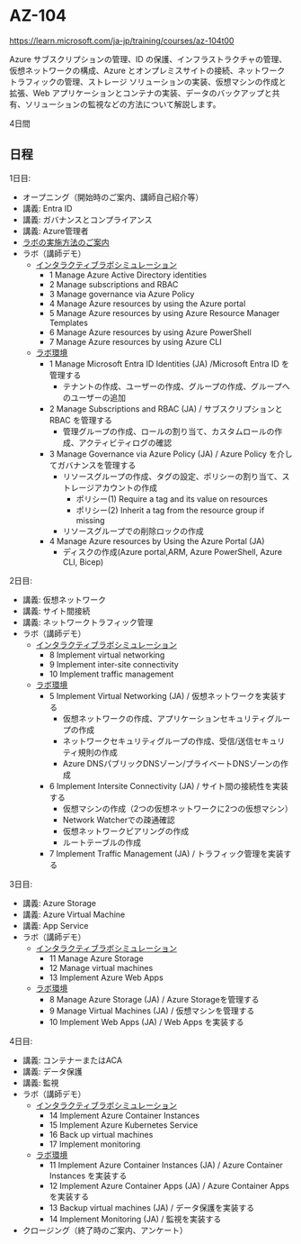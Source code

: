 # AZ-104

https://learn.microsoft.com/ja-jp/training/courses/az-104t00

Azure サブスクリプションの管理、ID の保護、インフラストラクチャの管理、仮想ネットワークの構成、Azure とオンプレミスサイトの接続、ネットワーク トラフィックの管理、ストレージ ソリューションの実装、仮想マシンの作成と拡張、Web アプリケーションとコンテナの実装、データのバックアップと共有、ソリューションの監視などの方法について解説します。

4日間

## 日程

1日目:
- オープニング（開始時のご案内、講師自己紹介等）
- 講義: Entra ID
- 講義: ガバナンスとコンプライアンス
- 講義: Azure管理者
- [ラボの実施方法のご案内](../AZ-104-2023/lab.md)
- ラボ（講師デモ）
  - [インタラクティブラボシミュレーション](https://mslabs.cloudguides.com/guides/AZ-104%20Exam%20Guide%20-%20Microsoft%20Azure%20Administrator)
    - 1 Manage Azure Active Directory identities
    - 2 Manage subscriptions and RBAC
    - 3 Manage governance via Azure Policy
    - 4 Manage Azure resources by using the Azure portal
    - 5 Manage Azure resources by using Azure Resource Manager Templates
    - 6 Manage Azure resources by using Azure PowerShell
    - 7 Manage Azure resources by using Azure CLI
  - [ラボ環境](https://esi.learnondemand.net/)
    - 1 Manage Microsoft Entra ID Identities (JA) /Microsoft Entra ID を管理する
      - テナントの作成、ユーザーの作成、グループの作成、グループへのユーザーの追加
    - 2 Manage Subscriptions and RBAC (JA) / サブスクリプションと RBAC を管理する
      - 管理グループの作成、ロールの割り当て、カスタムロールの作成、アクティビティログの確認
    - 3 Manage Governance via Azure Policy (JA) / Azure Policy を介してガバナンスを管理する
      - リソースグループの作成、タグの設定、ポリシーの割り当て、ストレージアカウントの作成
        - ポリシー(1) Require a tag and its value on resources
        - ポリシー(2) Inherit a tag from the resource group if missing
      - リソースグループでの削除ロックの作成
    - 4 Manage Azure resources by Using the Azure Portal (JA)
      - ディスクの作成(Azure portal,ARM, Azure PowerShell, Azure CLI, Bicep)

2日目:
- 講義: 仮想ネットワーク
- 講義: サイト間接続
- 講義: ネットワークトラフィック管理
- ラボ（講師デモ）
  - [インタラクティブラボシミュレーション](https://mslabs.cloudguides.com/guides/AZ-104%20Exam%20Guide%20-%20Microsoft%20Azure%20Administrator)
    - 8 Implement virtual networking
    - 9 Implement inter-site connectivity
    - 10 Implement traffic management
  - [ラボ環境](https://esi.learnondemand.net/)
    - 5 Implement Virtual Networking (JA) / 仮想ネットワークを実装する
      - 仮想ネットワークの作成、アプリケーションセキュリティグループの作成
      - ネットワークセキュリティグループの作成、受信/送信セキュリティ規則の作成
      - Azure DNSパブリックDNSゾーン/プライベートDNSゾーンの作成
    - 6 Implement Intersite Connectivity (JA) / サイト間の接続性を実装する
      - 仮想マシンの作成（2つの仮想ネットワークに2つの仮想マシン）
      - Network Watcherでの疎通確認
      - 仮想ネットワークピアリングの作成
      - ルートテーブルの作成
    - 7 Implement Traffic Management (JA) / トラフィック管理を実装する

3日目:
- 講義: Azure Storage
- 講義: Azure Virtual Machine
- 講義: App Service
- ラボ（講師デモ）
  - [インタラクティブラボシミュレーション](https://mslabs.cloudguides.com/guides/AZ-104%20Exam%20Guide%20-%20Microsoft%20Azure%20Administrator)
    - 11 Manage Azure Storage
    - 12 Manage virtual machines
    - 13 Implement Azure Web Apps
  - [ラボ環境](https://esi.learnondemand.net/)
    - 8 Manage Azure Storage (JA) / Azure Storageを管理する
    - 9 Manage Virtual Machines (JA) / 仮想マシンを管理する
    - 10 Implement Web Apps (JA) / Web Apps を実装する

4日目:
- 講義: コンテナーまたはACA
- 講義: データ保護
- 講義: 監視
- ラボ（講師デモ）
  - [インタラクティブラボシミュレーション](https://mslabs.cloudguides.com/guides/AZ-104%20Exam%20Guide%20-%20Microsoft%20Azure%20Administrator)
    - 14 Implement Azure Container Instances
    - 15 Implement Azure Kubernetes Service
    - 16 Back up virtual machines
    - 17 Implement monitoring
  - [ラボ環境](https://esi.learnondemand.net/)
    - 11 Implement Azure Container Instances (JA) / Azure Container Instances を実装する
    - 12 Implement Azure Container Apps (JA) / Azure Container Apps を実装する
    - 13 Backup virtual machines (JA) / データ保護を実装する
    - 14 Implement Monitoring (JA) / 監視を実装する
- クロージング（終了時のご案内、アンケート）

<!--
## 認定試験

https://learn.microsoft.com/ja-jp/credentials/certifications/azure-administrator/
-->

